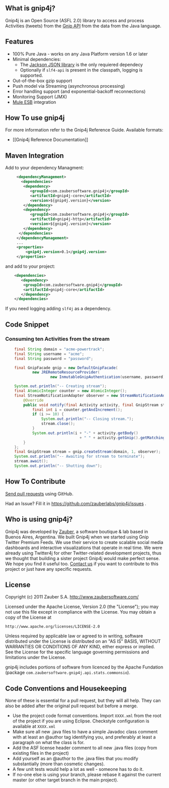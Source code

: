 ## What is gnip4j?

Gnip4j is an Open Source (ASFL 2.0) library to access and process Activities (tweets)
from the [Gnip API](http://docs.gnip.com/w/page/23724581/Gnip-Full-Documentation)
from the data from the Java language.


## Features
   * 100% Pure Java - works on any Java Platform version 1.6 or later 
   * Minimal dependencies: 
      * The [Jackson JSON library](http://jackson.codehaus.org/) is the only requiered dependecy
      * Optionally if `slf4-api` is present in the classpath, logging is supported.
   * Out-of-the-box gzip support
   * Push model via Streaming (asynchronous processing)
   * Error handling support (and exponential-backoff reconnections)
   * Monitoring Support (JMX)
   * [Mule ESB](http://www.mulesoft.org/) integration

## How To use gnip4j

For more information refer to the Gnip4j Reference Guide. Available formats:
 
   * [[Gnip4j Reference Documentation]]
 
## Maven Integration

Add to your dependency Managment:

```xml
     <dependencyManagement>
       <dependencies>
        <dependency>
           <groupId>com.zaubersoftware.gnip4j</groupId>
           <artifactId>gnip4j-core</artifactId>
           <version>${gnip4j.version}</version>
        </dependency>
        <dependency>
           <groupId>com.zaubersoftware.gnip4j</groupId>
           <artifactId>gnip4j-http</artifactId>
           <version>${gnip4j.version}</version>
        </dependency>
      </dependencies>
     </dependencyManagement>
     ...
     <properties>
         <gnip4j.version>0.1</gnip4j.version>
     </properties>
```

and add to your project: 

```xml
    <dependencies>
       <dependency>
        <groupId>com.zaubersoftware.gnip4j</groupId>
        <artifactId>gnip4j-core</artifactId>
       </dependency>
    </dependencies>
```

If you need logging adding `slf4j` as a dependency.
 
## Code Snippet

### Consuming ten Activities from the stream
   
```java
    final String domain = "acme-powertrack";
    final String username = "acme";
    final String password = "password";    

    final GnipFacade gnip = new DefaultGnipFacade(
            new JRERemoteResourceProvider(
                    new InmutableGnipAuthentication(username, password)));    

    System.out.println("-- Creating stream");
    final AtomicInteger counter = new AtomicInteger();
    final StreamNotificationAdapter observer = new StreamNotificationAdapter() {
        @Override
        public void notify(final Activity activity, final GnipStream stream) {
            final int i = counter.getAndIncrement();
            if (i >= 10) {
                System.out.println("-- Closing stream.");
                stream.close();
            }
            System.out.println(i + "-" + activity.getBody() 
                                 + " " + activity.getGnip().getMatchingRules());
        }
    };
    final GnipStream stream = gnip.createStream(domain, 1, observer);
    System.out.println("-- Awaiting for stream to terminate");
    stream.await();
    System.out.println("-- Shutting down");
```

## How To Contribute

[Send pull requests](http://help.github.com/pull-requests/) using GitHub.

Had an Issue? Fill it in https://github.com/zauberlabs/gnip4j/issues .

## Who is using gnip4j?

Gnip4j was developed by [Zauber](http://www.zaubersoftware.com/), a software boutique & lab based
in Buenos Aires, Argentina. We built Gnip4j when we started using Gnip Twitter Premium Feeds. 
We use their service to create scalable social media dashboards and interactive visualizations that
operate in real time. We were already using Twitter4j for other Twitter-related development projects, 
thus we thought that building a sister project Gnip4j would make perfect sense. 
We hope you find it useful too. [Contact us](http://www.zaubersoftware.com/en/contact/)
if you want to contribute to this project or just have any specific requests.


## License

Copyright (c) 2011 Zauber S.A. <http://www.zaubersoftware.com/>

Licensed under the Apache License, Version 2.0 (the "License");
you may not use this file except in compliance with the License.
You may obtain a copy of the License at

    http://www.apache.org/licenses/LICENSE-2.0

Unless required by applicable law or agreed to in writing, software
distributed under the License is distributed on an "AS IS" BASIS,
WITHOUT WARRANTIES OR CONDITIONS OF ANY KIND, either express or implied.
See the License for the specific language governing permissions and
limitations under the License.

gnip4j includes portions of software from licenced by the Apache Fundation (package
`com.zaubersoftware.gnip4j.api.stats.commonsio`).

## Code Conventions and Housekeeping

None of these is essential for a pull request, but they will all help.  They
can also be added after the original pull
request but before a merge.

* Use the project code format conventions. Import `XXXX.xml` from the root of
  the project if you are using Eclipse. Checkstyle configuration is available 
  at `XXXX.xml`
* Make sure all new .java files to have a simple Javadoc class comment with at
  least an @author tag identifying you, and preferably at least a paragraph on 
  what the class is for.
* Add the ASF license header comment to all new .java files (copy from existing 
  files in the project)
* Add yourself as an @author to the .java files that you modify substantially
  (more than cosmetic changes).
* A few unit tests would help a lot as well - someone has to do it.
* If no-one else is using your branch, please rebase it against the current
  master (or other target branch in the main project).
